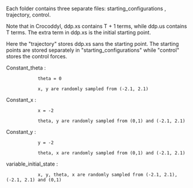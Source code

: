 Each folder contains three separate files: starting_configurations , trajectory, control. 


Note that in Crocoddyl, ddp.xs contains T + 1 terms, while ddp.us contains T terms. The extra term in ddp.xs is the initial
starting point.

Here the "trajectory" stores ddp.xs sans the starting point.
The starting points are stored separately in "starting_configurations" while "control" stores the control forces.


              

Constant_theta :
                
                theta = 0
                
                x, y are randomly sampled from (-2.1, 2.1)
                
Constant_x :
                
                x = -2
                
                theta, y are randomly sampled from (0,1) and (-2.1, 2.1)
                
Constant_y :
                
                y = -2
                
                theta, x are randomly sampled from (0,1) and (-2.1, 2.1)
                
                
variable_initial_state :
                
                             
                x, y, theta, x are randomly sampled from (-2.1, 2.1), (-2.1, 2.1) and (0,1)
